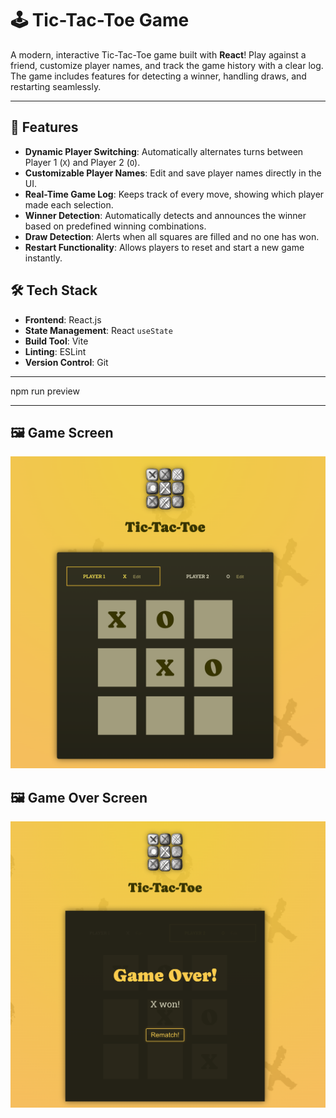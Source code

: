 # 🕹️ Tic-Tac-Toe Game

A modern, interactive Tic-Tac-Toe game built with **React**! Play against a friend, customize player names, and track the game history with a clear log. The game includes features for detecting a winner, handling draws, and restarting seamlessly.

---

## 🚀 Features

- **Dynamic Player Switching**: Automatically alternates turns between Player 1 (`X`) and Player 2 (`O`).
- **Customizable Player Names**: Edit and save player names directly in the UI.
- **Real-Time Game Log**: Keeps track of every move, showing which player made each selection.
- **Winner Detection**: Automatically detects and announces the winner based on predefined winning combinations.
- **Draw Detection**: Alerts when all squares are filled and no one has won.
- **Restart Functionality**: Allows players to reset and start a new game instantly.

## 🛠️ Tech Stack

- **Frontend**: React.js
- **State Management**: React `useState`
- **Build Tool**: Vite
- **Linting**: ESLint
- **Version Control**: Git

---

npm run preview

---

## 🖼️ Game Screen
![Gameplay Screenshot](./assets/Game-Screen.png)

## 🖼️ Game Over Screen
![Game Over Screenshot](./assets/Game-Over-Screen.png)







